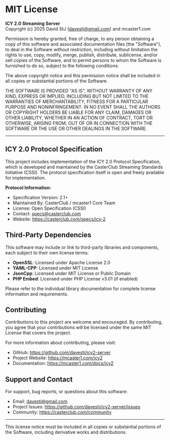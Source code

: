 # MIT License

**ICY 2.0 Streaming Server**  
Copyright (c) 2025 David StJ (davestj@gmail.com) and mcaster1.com

Permission is hereby granted, free of charge, to any person obtaining a copy
of this software and associated documentation files (the "Software"), to deal
in the Software without restriction, including without limitation the rights
to use, copy, modify, merge, publish, distribute, sublicense, and/or sell
copies of the Software, and to permit persons to whom the Software is
furnished to do so, subject to the following conditions:

The above copyright notice and this permission notice shall be included in all
copies or substantial portions of the Software.

THE SOFTWARE IS PROVIDED "AS IS", WITHOUT WARRANTY OF ANY KIND, EXPRESS OR
IMPLIED, INCLUDING BUT NOT LIMITED TO THE WARRANTIES OF MERCHANTABILITY,
FITNESS FOR A PARTICULAR PURPOSE AND NONINFRINGEMENT. IN NO EVENT SHALL THE
AUTHORS OR COPYRIGHT HOLDERS BE LIABLE FOR ANY CLAIM, DAMAGES OR OTHER
LIABILITY, WHETHER IN AN ACTION OF CONTRACT, TORT OR OTHERWISE, ARISING FROM,
OUT OF OR IN CONNECTION WITH THE SOFTWARE OR THE USE OR OTHER DEALINGS IN THE
SOFTWARE.

---

## ICY 2.0 Protocol Specification

This project includes implementation of the ICY 2.0 Protocol Specification, 
which is developed and maintained by the CasterClub Streaming Standards 
Initiative (CSSI). The protocol specification itself is open and freely 
available for implementation.

**Protocol Information:**
- Specification Version: 2.1+
- Maintained By: CasterClub / mcaster1 Core Team
- License: Open Specification (CSSI)
- Contact: specs@casterclub.com
- Website: https://casterclub.com/specs/icy-2

## Third-Party Dependencies

This software may include or link to third-party libraries and components, 
each subject to their own license terms:

- **OpenSSL**: Licensed under Apache License 2.0
- **YAML-CPP**: Licensed under MIT License  
- **JsonCpp**: Licensed under MIT License or Public Domain
- **PHP Embed**: Licensed under PHP License v3.01 (if enabled)

Please refer to the individual library documentation for complete license 
information and requirements.

## Contributing

Contributions to this project are welcome and encouraged. By contributing, 
you agree that your contributions will be licensed under the same MIT License 
that covers the project.

For more information about contributing, please visit:
- GitHub: https://github.com/davestj/icy2-server
- Project Website: https://mcaster1.com/icy2
- Documentation: https://mcaster1.com/docs/icy2

## Support and Contact

For support, bug reports, or questions about this software:
- Email: davestj@gmail.com
- Project Issues: https://github.com/davestj/icy2-server/issues
- Community: https://casterclub.com/community

---

This license notice must be included in all copies or substantial portions 
of the Software, including derivative works and distributions.

